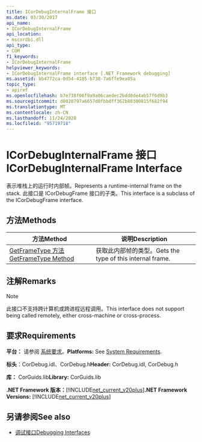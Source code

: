 ```yaml
---
title: ICorDebugInternalFrame 接口
ms.date: 03/30/2017
api_name:
- ICorDebugInternalFrame
api_location:
- mscordbi.dll
api_type:
- COM
f1_keywords:
- ICorDebugInternalFrame
helpviewer_keywords:
- ICorDebugInternalFrame interface [.NET Framework debugging]
ms.assetid: bb4772ca-0d54-4185-b738-7a6ffe9ea85a
topic_type:
- apiref
ms.openlocfilehash: b7e738f06f9a9a06caedec2bdd0de4ab57f6d9b3
ms.sourcegitcommit: d8020797a6657d0fbbdff362b80300815f682f94
ms.translationtype: MT
ms.contentlocale: zh-CN
ms.lasthandoff: 11/24/2020
ms.locfileid: "95719718"
---
```

# <a name="icordebuginternalframe-interface"></a><span data-ttu-id="e911d-102">ICorDebugInternalFrame 接口</span><span class="sxs-lookup"><span data-stu-id="e911d-102">ICorDebugInternalFrame Interface</span></span>

<span data-ttu-id="e911d-103">表示堆栈上的运行时内部帧。</span><span class="sxs-lookup"><span data-stu-id="e911d-103">Represents a runtime-internal frame on the stack.</span></span> <span data-ttu-id="e911d-104">此接口是 ICorDebugFrame 接口的子类。</span><span class="sxs-lookup"><span data-stu-id="e911d-104">This interface is a subclass of the ICorDebugFrame interface.</span></span>  
  
## <a name="methods"></a><span data-ttu-id="e911d-105">方法</span><span class="sxs-lookup"><span data-stu-id="e911d-105">Methods</span></span>  
  
|<span data-ttu-id="e911d-106">方法</span><span class="sxs-lookup"><span data-stu-id="e911d-106">Method</span></span>|<span data-ttu-id="e911d-107">说明</span><span class="sxs-lookup"><span data-stu-id="e911d-107">Description</span></span>|  
|------------|-----------------|  
|[<span data-ttu-id="e911d-108">GetFrameType 方法</span><span class="sxs-lookup"><span data-stu-id="e911d-108">GetFrameType Method</span></span>](icordebuginternalframe-getframetype-method.md)|<span data-ttu-id="e911d-109">获取此内部帧的类型。</span><span class="sxs-lookup"><span data-stu-id="e911d-109">Gets the type of this internal frame.</span></span>|  
  
## <a name="remarks"></a><span data-ttu-id="e911d-110">注解</span><span class="sxs-lookup"><span data-stu-id="e911d-110">Remarks</span></span>  
  
> [!NOTE]
> <span data-ttu-id="e911d-111">此接口不支持跨计算机或跨进程远程调用。</span><span class="sxs-lookup"><span data-stu-id="e911d-111">This interface does not support being called remotely, either cross-machine or cross-process.</span></span>  
  
## <a name="requirements"></a><span data-ttu-id="e911d-112">要求</span><span class="sxs-lookup"><span data-stu-id="e911d-112">Requirements</span></span>  

 <span data-ttu-id="e911d-113">**平台：** 请参阅 [系统要求](../../get-started/system-requirements.md)。</span><span class="sxs-lookup"><span data-stu-id="e911d-113">**Platforms:** See [System Requirements](../../get-started/system-requirements.md).</span></span>  
  
 <span data-ttu-id="e911d-114">**标头**：CorDebug.idl、CorDebug.h</span><span class="sxs-lookup"><span data-stu-id="e911d-114">**Header:** CorDebug.idl, CorDebug.h</span></span>  
  
 <span data-ttu-id="e911d-115">**库：** CorGuids.lib</span><span class="sxs-lookup"><span data-stu-id="e911d-115">**Library:** CorGuids.lib</span></span>  
  
 <span data-ttu-id="e911d-116">**.NET Framework 版本：**[!INCLUDE[net_current_v20plus](../../../../includes/net-current-v20plus-md.md)]</span><span class="sxs-lookup"><span data-stu-id="e911d-116">**.NET Framework Versions:** [!INCLUDE[net_current_v20plus](../../../../includes/net-current-v20plus-md.md)]</span></span>  
  
## <a name="see-also"></a><span data-ttu-id="e911d-117">另请参阅</span><span class="sxs-lookup"><span data-stu-id="e911d-117">See also</span></span>

- [<span data-ttu-id="e911d-118">调试接口</span><span class="sxs-lookup"><span data-stu-id="e911d-118">Debugging Interfaces</span></span>](debugging-interfaces.md)
